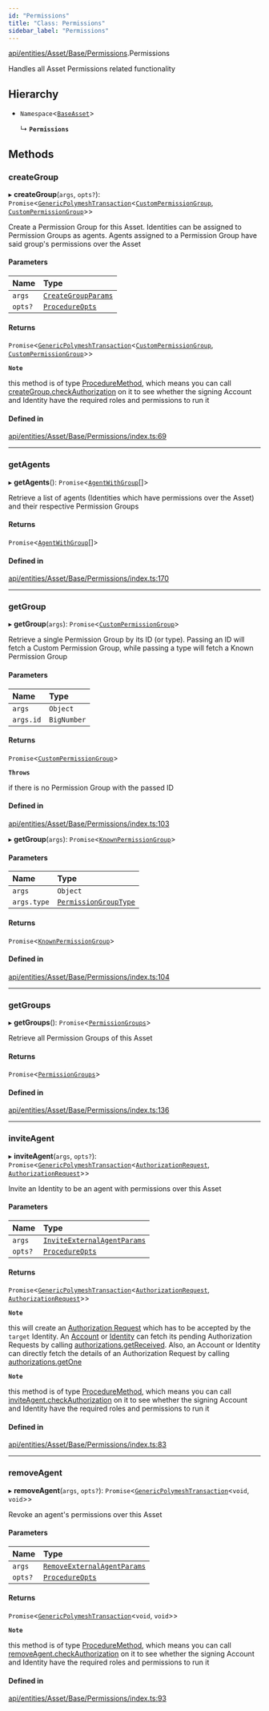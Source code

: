 ```yaml
---
id: "Permissions"
title: "Class: Permissions"
sidebar_label: "Permissions"
---
```


[api/entities/Asset/Base/Permissions](../../../../../../modules/API/Entities/Asset/Base/Permissions/Permissions.md).Permissions

Handles all Asset Permissions related functionality

## Hierarchy

- `Namespace`\<[`BaseAsset`](../BaseAsset/BaseAsset.md)\>

  ↳ **`Permissions`**

## Methods

### createGroup

▸ **createGroup**(`args`, `opts?`): `Promise`\<[`GenericPolymeshTransaction`](../../../../../../modules/Types/Types.md#genericpolymeshtransaction)\<[`CustomPermissionGroup`](../../../CustomPermissionGroup/CustomPermissionGroup.md), [`CustomPermissionGroup`](../../../CustomPermissionGroup/CustomPermissionGroup.md)\>\>

Create a Permission Group for this Asset. Identities can be assigned to Permission Groups as agents. Agents assigned to a Permission Group have said group's permissions over the Asset

#### Parameters

| Name | Type |
| :------ | :------ |
| `args` | [`CreateGroupParams`](../../../../../../interfaces/API/Procedures/Types/CreateGroupParams/CreateGroupParams.md) |
| `opts?` | [`ProcedureOpts`](../../../../../../interfaces/Types/ProcedureOpts/ProcedureOpts.md) |

#### Returns

`Promise`\<[`GenericPolymeshTransaction`](../../../../../../modules/Types/Types.md#genericpolymeshtransaction)\<[`CustomPermissionGroup`](../../../CustomPermissionGroup/CustomPermissionGroup.md), [`CustomPermissionGroup`](../../../CustomPermissionGroup/CustomPermissionGroup.md)\>\>

**`Note`**

this method is of type [ProcedureMethod](../../../../../../interfaces/Types/ProcedureMethod/ProcedureMethod.md), which means you can call [createGroup.checkAuthorization](../../../../../../interfaces/Types/ProcedureMethod/ProcedureMethod.md#checkauthorization)
  on it to see whether the signing Account and Identity have the required roles and permissions to run it

#### Defined in

[api/entities/Asset/Base/Permissions/index.ts:69](https://github.com/PolymeshAssociation/polymesh-sdk/blob/daafaa68f/src/api/entities/Asset/Base/Permissions/index.ts#L69)

___

### getAgents

▸ **getAgents**(): `Promise`\<[`AgentWithGroup`](../../../../../../interfaces/API/Entities/Asset/Types/AgentWithGroup/AgentWithGroup.md)[]\>

Retrieve a list of agents (Identities which have permissions over the Asset) and
  their respective Permission Groups

#### Returns

`Promise`\<[`AgentWithGroup`](../../../../../../interfaces/API/Entities/Asset/Types/AgentWithGroup/AgentWithGroup.md)[]\>

#### Defined in

[api/entities/Asset/Base/Permissions/index.ts:170](https://github.com/PolymeshAssociation/polymesh-sdk/blob/daafaa68f/src/api/entities/Asset/Base/Permissions/index.ts#L170)

___

### getGroup

▸ **getGroup**(`args`): `Promise`\<[`CustomPermissionGroup`](../../../CustomPermissionGroup/CustomPermissionGroup.md)\>

Retrieve a single Permission Group by its ID (or type). Passing an ID will fetch a Custom Permission Group,
  while passing a type will fetch a Known Permission Group

#### Parameters

| Name | Type |
| :------ | :------ |
| `args` | `Object` |
| `args.id` | `BigNumber` |

#### Returns

`Promise`\<[`CustomPermissionGroup`](../../../CustomPermissionGroup/CustomPermissionGroup.md)\>

**`Throws`**

if there is no Permission Group with the passed ID

#### Defined in

[api/entities/Asset/Base/Permissions/index.ts:103](https://github.com/PolymeshAssociation/polymesh-sdk/blob/daafaa68f/src/api/entities/Asset/Base/Permissions/index.ts#L103)

▸ **getGroup**(`args`): `Promise`\<[`KnownPermissionGroup`](../../../KnownPermissionGroup/KnownPermissionGroup.md)\>

#### Parameters

| Name | Type |
| :------ | :------ |
| `args` | `Object` |
| `args.type` | [`PermissionGroupType`](../../../../../../enums/Types/PermissionGroupType/PermissionGroupType.md) |

#### Returns

`Promise`\<[`KnownPermissionGroup`](../../../KnownPermissionGroup/KnownPermissionGroup.md)\>

#### Defined in

[api/entities/Asset/Base/Permissions/index.ts:104](https://github.com/PolymeshAssociation/polymesh-sdk/blob/daafaa68f/src/api/entities/Asset/Base/Permissions/index.ts#L104)

___

### getGroups

▸ **getGroups**(): `Promise`\<[`PermissionGroups`](../../../../../../interfaces/Types/PermissionGroups/PermissionGroups.md)\>

Retrieve all Permission Groups of this Asset

#### Returns

`Promise`\<[`PermissionGroups`](../../../../../../interfaces/Types/PermissionGroups/PermissionGroups.md)\>

#### Defined in

[api/entities/Asset/Base/Permissions/index.ts:136](https://github.com/PolymeshAssociation/polymesh-sdk/blob/daafaa68f/src/api/entities/Asset/Base/Permissions/index.ts#L136)

___

### inviteAgent

▸ **inviteAgent**(`args`, `opts?`): `Promise`\<[`GenericPolymeshTransaction`](../../../../../../modules/Types/Types.md#genericpolymeshtransaction)\<[`AuthorizationRequest`](../../../AuthorizationRequest/AuthorizationRequest.md), [`AuthorizationRequest`](../../../AuthorizationRequest/AuthorizationRequest.md)\>\>

Invite an Identity to be an agent with permissions over this Asset

#### Parameters

| Name | Type |
| :------ | :------ |
| `args` | [`InviteExternalAgentParams`](../../../../../../interfaces/API/Procedures/Types/InviteExternalAgentParams/InviteExternalAgentParams.md) |
| `opts?` | [`ProcedureOpts`](../../../../../../interfaces/Types/ProcedureOpts/ProcedureOpts.md) |

#### Returns

`Promise`\<[`GenericPolymeshTransaction`](../../../../../../modules/Types/Types.md#genericpolymeshtransaction)\<[`AuthorizationRequest`](../../../AuthorizationRequest/AuthorizationRequest.md), [`AuthorizationRequest`](../../../AuthorizationRequest/AuthorizationRequest.md)\>\>

**`Note`**

this will create an [Authorization Request](../../../AuthorizationRequest/AuthorizationRequest.md) which has to be accepted by the `target` Identity.
  An [Account](../../../Account/Account.md) or [Identity](../../../Identity/Identity.md) can fetch its pending Authorization Requests by calling [authorizations.getReceived](../../../Common/Namespaces/Authorizations/Authorizations.md#getreceived).
  Also, an Account or Identity can directly fetch the details of an Authorization Request by calling [authorizations.getOne](../../../Common/Namespaces/Authorizations/Authorizations.md#getone)

**`Note`**

this method is of type [ProcedureMethod](../../../../../../interfaces/Types/ProcedureMethod/ProcedureMethod.md), which means you can call [inviteAgent.checkAuthorization](../../../../../../interfaces/Types/ProcedureMethod/ProcedureMethod.md#checkauthorization)
  on it to see whether the signing Account and Identity have the required roles and permissions to run it

#### Defined in

[api/entities/Asset/Base/Permissions/index.ts:83](https://github.com/PolymeshAssociation/polymesh-sdk/blob/daafaa68f/src/api/entities/Asset/Base/Permissions/index.ts#L83)

___

### removeAgent

▸ **removeAgent**(`args`, `opts?`): `Promise`\<[`GenericPolymeshTransaction`](../../../../../../modules/Types/Types.md#genericpolymeshtransaction)\<`void`, `void`\>\>

Revoke an agent's permissions over this Asset

#### Parameters

| Name | Type |
| :------ | :------ |
| `args` | [`RemoveExternalAgentParams`](../../../../../../interfaces/API/Procedures/Types/RemoveExternalAgentParams/RemoveExternalAgentParams.md) |
| `opts?` | [`ProcedureOpts`](../../../../../../interfaces/Types/ProcedureOpts/ProcedureOpts.md) |

#### Returns

`Promise`\<[`GenericPolymeshTransaction`](../../../../../../modules/Types/Types.md#genericpolymeshtransaction)\<`void`, `void`\>\>

**`Note`**

this method is of type [ProcedureMethod](../../../../../../interfaces/Types/ProcedureMethod/ProcedureMethod.md), which means you can call [removeAgent.checkAuthorization](../../../../../../interfaces/Types/ProcedureMethod/ProcedureMethod.md#checkauthorization)
  on it to see whether the signing Account and Identity have the required roles and permissions to run it

#### Defined in

[api/entities/Asset/Base/Permissions/index.ts:93](https://github.com/PolymeshAssociation/polymesh-sdk/blob/daafaa68f/src/api/entities/Asset/Base/Permissions/index.ts#L93)
